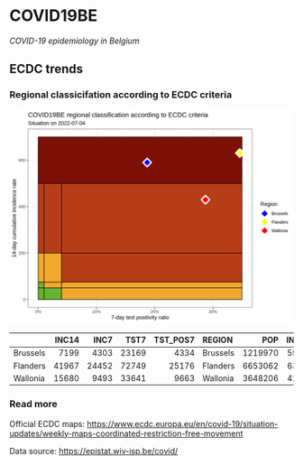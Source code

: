 
# COVID19BE

*COVID-19 epidemiology in Belgium*

## ECDC trends

### Regional classicifation according to ECDC criteria

![](COVID9BE-ecdc-trend.png)

|          | INC14 |  INC7 |  TST7 | TST\_POS7 | REGION   |     POP | INC14\_RT |       PR7 |        GR |
| :------- | ----: | ----: | ----: | --------: | :------- | ------: | --------: | --------: | --------: |
| Brussels |  7199 |  4303 | 23169 |      4334 | Brussels | 1219970 |  590.0965 | 0.1870603 | 0.4858425 |
| Flanders | 41967 | 24452 | 72749 |     25176 | Flanders | 6653062 |  630.7923 | 0.3460666 | 0.3960605 |
| Wallonia | 15680 |  9493 | 33641 |      9663 | Wallonia | 3648206 |  429.8003 | 0.2872388 | 0.5343462 |

### Read more

Official ECDC maps:
<https://www.ecdc.europa.eu/en/covid-19/situation-updates/weekly-maps-coordinated-restriction-free-movement>

Data source: <https://epistat.wiv-isp.be/covid/>
